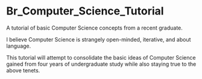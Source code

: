 # Br_Computer_Science_Tutorial
A tutorial of basic Computer Science concepts from a recent graduate.

I believe Computer Science is strangely open-minded, iterative, and about language.

This tutorial will attempt to consolidate the basic ideas of Computer Science gained from four years of undergraduate study while also staying true to the above tenets.

